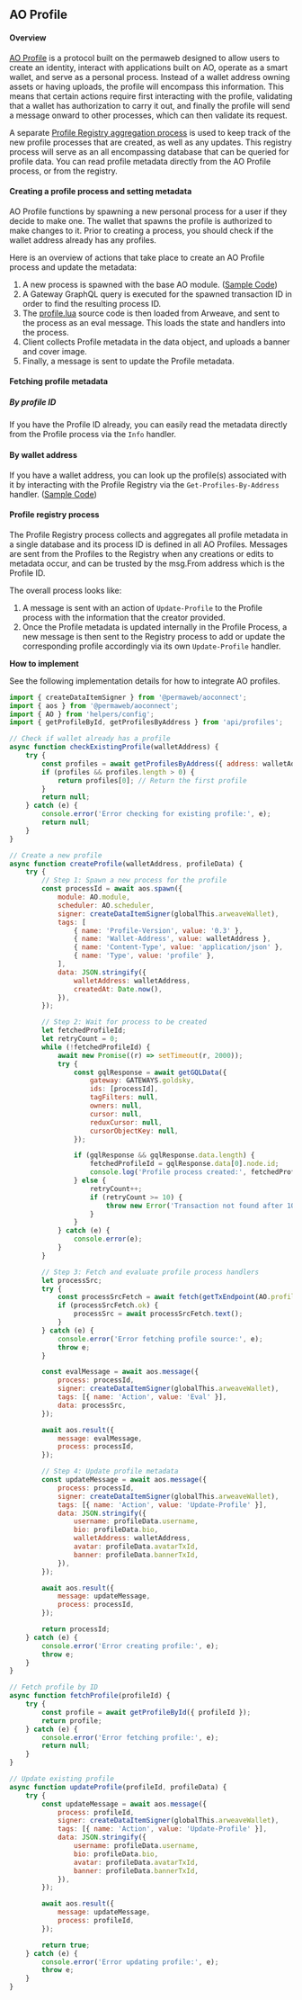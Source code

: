 ## AO Profile

#### Overview

[AO Profile](https://github.com/permaweb/permaweb-libs/blob/91b6eae09e7567fadcb9d49edea9f9bd63f31174/services/src/profiles/profile.lua) is a protocol built on the permaweb designed to allow users to create an identity, interact with applications built on AO, operate as a smart wallet, and serve as a personal process. Instead of a wallet address owning assets or having uploads, the profile will encompass this information. This means that certain actions require first interacting with the profile, validating that a wallet has authorization to carry it out, and finally the profile will send a message onward to other processes, which can then validate its request.

A separate [Profile Registry aggregation process](https://github.com/permaweb/permaweb-libs/blob/91b6eae09e7567fadcb9d49edea9f9bd63f31174/services/src/profiles/registry000.lua) is used to keep track of the new profile processes that are created, as well as any updates. This registry process will serve as an all encompassing database that can be queried for profile data. You can read profile metadata directly from the AO Profile process, or from the registry.

#### Creating a profile process and setting metadata

AO Profile functions by spawning a new personal process for a user if they decide to make one. The wallet that spawns the profile is authorized to make changes to it. Prior to creating a process, you should check if the wallet address already has any profiles.

Here is an overview of actions that take place to create an AO Profile process and update the metadata:

1. A new process is spawned with the base AO module. ([Sample Code](https://cookbook_ao.arweave.net/references/ao.html#spawn))
2. A Gateway GraphQL query is executed for the spawned transaction ID in order to find the resulting process ID.
3. The [profile.lua](https://github.com/permaweb/permaweb-libs/blob/91b6eae09e7567fadcb9d49edea9f9bd63f31174/services/src/profiles/profile.lua) source code is then loaded from Arweave, and sent to the process as an eval message. This loads the state and handlers into the process.
4. Client collects Profile metadata in the data object, and uploads a banner and cover image.
5. Finally, a message is sent to update the Profile metadata.

#### Fetching profile metadata

##### By profile ID

If you have the Profile ID already, you can easily read the metadata directly from the Profile process via the `Info` handler.

#### By wallet address

If you have a wallet address, you can look up the profile(s) associated with it by interacting with the Profile Registry via the `Get-Profiles-By-Address` handler. ([Sample Code](https://github.com/permaweb/ao-bazar/blob/6ac0e3df68386535bb497445f6209b985845977b/src/api/profiles.ts#L40))

#### Profile registry process

The Profile Registry process collects and aggregates all profile metadata in a single database and its process ID is defined in all AO Profiles. Messages are sent from the Profiles to the Registry when any creations or edits to metadata occur, and can be trusted by the msg.From address which is the Profile ID.

The overall process looks like:

1. A message is sent with an action of `Update-Profile` to the Profile process with the information that the creator provided.
2. Once the Profile metadata is updated internally in the Profile Process, a new message is then sent to the Registry process to add or update the corresponding profile accordingly via its own `Update-Profile` handler.

**How to implement**

See the following implementation details for how to integrate AO profiles.

```js
import { createDataItemSigner } from '@permaweb/aoconnect';
import { aos } from '@permaweb/aoconnect';
import { AO } from 'helpers/config';
import { getProfileById, getProfilesByAddress } from 'api/profiles';

// Check if wallet already has a profile
async function checkExistingProfile(walletAddress) {
	try {
		const profiles = await getProfilesByAddress({ address: walletAddress });
		if (profiles && profiles.length > 0) {
			return profiles[0]; // Return the first profile
		}
		return null;
	} catch (e) {
		console.error('Error checking for existing profile:', e);
		return null;
	}
}

// Create a new profile
async function createProfile(walletAddress, profileData) {
	try {
		// Step 1: Spawn a new process for the profile
		const processId = await aos.spawn({
			module: AO.module,
			scheduler: AO.scheduler,
			signer: createDataItemSigner(globalThis.arweaveWallet),
			tags: [
				{ name: 'Profile-Version', value: '0.3' },
				{ name: 'Wallet-Address', value: walletAddress },
				{ name: 'Content-Type', value: 'application/json' },
				{ name: 'Type', value: 'profile' },
			],
			data: JSON.stringify({
				walletAddress: walletAddress,
				createdAt: Date.now(),
			}),
		});

		// Step 2: Wait for process to be created
		let fetchedProfileId;
		let retryCount = 0;
		while (!fetchedProfileId) {
			await new Promise((r) => setTimeout(r, 2000));
			try {
				const gqlResponse = await getGQLData({
					gateway: GATEWAYS.goldsky,
					ids: [processId],
					tagFilters: null,
					owners: null,
					cursor: null,
					reduxCursor: null,
					cursorObjectKey: null,
				});

				if (gqlResponse && gqlResponse.data.length) {
					fetchedProfileId = gqlResponse.data[0].node.id;
					console.log('Profile process created:', fetchedProfileId);
				} else {
					retryCount++;
					if (retryCount >= 10) {
						throw new Error('Transaction not found after 10 attempts, profile creation failed');
					}
				}
			} catch (e) {
				console.error(e);
			}
		}

		// Step 3: Fetch and evaluate profile process handlers
		let processSrc;
		try {
			const processSrcFetch = await fetch(getTxEndpoint(AO.profileSrc));
			if (processSrcFetch.ok) {
				processSrc = await processSrcFetch.text();
			}
		} catch (e) {
			console.error('Error fetching profile source:', e);
			throw e;
		}

		const evalMessage = await aos.message({
			process: processId,
			signer: createDataItemSigner(globalThis.arweaveWallet),
			tags: [{ name: 'Action', value: 'Eval' }],
			data: processSrc,
		});

		await aos.result({
			message: evalMessage,
			process: processId,
		});

		// Step 4: Update profile metadata
		const updateMessage = await aos.message({
			process: processId,
			signer: createDataItemSigner(globalThis.arweaveWallet),
			tags: [{ name: 'Action', value: 'Update-Profile' }],
			data: JSON.stringify({
				username: profileData.username,
				bio: profileData.bio,
				walletAddress: walletAddress,
				avatar: profileData.avatarTxId,
				banner: profileData.bannerTxId,
			}),
		});

		await aos.result({
			message: updateMessage,
			process: processId,
		});

		return processId;
	} catch (e) {
		console.error('Error creating profile:', e);
		throw e;
	}
}

// Fetch profile by ID
async function fetchProfile(profileId) {
	try {
		const profile = await getProfileById({ profileId });
		return profile;
	} catch (e) {
		console.error('Error fetching profile:', e);
		return null;
	}
}

// Update existing profile
async function updateProfile(profileId, profileData) {
	try {
		const updateMessage = await aos.message({
			process: profileId,
			signer: createDataItemSigner(globalThis.arweaveWallet),
			tags: [{ name: 'Action', value: 'Update-Profile' }],
			data: JSON.stringify({
				username: profileData.username,
				bio: profileData.bio,
				avatar: profileData.avatarTxId,
				banner: profileData.bannerTxId,
			}),
		});

		await aos.result({
			message: updateMessage,
			process: profileId,
		});

		return true;
	} catch (e) {
		console.error('Error updating profile:', e);
		throw e;
	}
}
```
